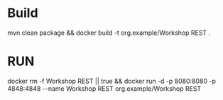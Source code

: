 # Build
mvn clean package && docker build -t org.example/Workshop REST .

# RUN

docker rm -f Workshop REST || true && docker run -d -p 8080:8080 -p 4848:4848 --name Workshop REST org.example/Workshop REST 